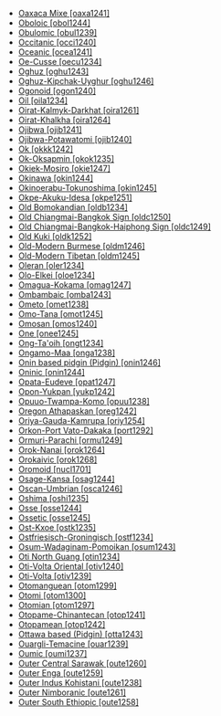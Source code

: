 - [Oaxaca Mixe [oaxa1241]](tree/mixe1284/mixe1286/oaxa1241/oaxa1241.ini)
- [Oboloic [obol1244]](tree/atla1278/volt1241/benu1247/delt1251/obol1242/obol1244/obol1244.ini)
- [Obulomic [obul1239]](tree/atla1278/volt1241/benu1247/delt1251/cent2028/kugb1242/obul1239/obul1239.ini)
- [Occitanic [occi1240]](tree/indo1319/ital1284/lati1262/lati1263/impe1234/roma1334/ital1285/west2813/shif1234/sout3183/occi1240/occi1240.ini)
- [Oceanic [ocea1241]](tree/aust1307/nucl1752/mala1545/cent2237/east2712/ocea1241/ocea1241.ini)
- [Oe-Cusse [oecu1234]](tree/aust1307/nucl1752/mala1545/cent2237/cent2245/timo1259/west2545/oecu1234/oecu1234.ini)
- [Oghuz [oghu1243]](tree/turk1311/comm1245/oghu1246/oghu1243/oghu1243.ini)
- [Oghuz-Kipchak-Uyghur [oghu1246]](tree/turk1311/comm1245/oghu1246/oghu1246.ini)
- [Ogonoid [ogon1240]](tree/atla1278/volt1241/benu1247/delt1251/ogon1240/ogon1240.ini)
- [Oil [oila1234]](tree/indo1319/ital1284/lati1262/lati1263/impe1234/roma1334/ital1285/west2813/shif1234/nort3208/gall1280/oila1234/oila1234.ini)
- [Oirat-Kalmyk-Darkhat [oira1261]](tree/mong1329/oira1260/oira1264/oira1261/oira1261.ini)
- [Oirat-Khalkha [oira1264]](tree/mong1329/oira1260/oira1264/oira1264.ini)
- [Ojibwa [ojib1241]](tree/algi1248/algo1256/east2765/ojib1240/ojib1241/ojib1241.ini)
- [Ojibwa-Potawatomi [ojib1240]](tree/algi1248/algo1256/east2765/ojib1240/ojib1240.ini)
- [Ok [okkk1242]](tree/nucl1709/cent2116/awyu1265/okok1235/okkk1242/okkk1242.ini)
- [Ok-Oksapmin [okok1235]](tree/nucl1709/cent2116/awyu1265/okok1235/okok1235.ini)
- [Okiek-Mosiro [okie1247]](tree/nilo1247/sout2830/kale1246/okie1247/okie1247.ini)
- [Okinawa [okin1244]](tree/japo1237/ryuk1243/nort3255/okin1244/okin1244.ini)
- [Okinoerabu-Tokunoshima [okin1245]](tree/japo1237/ryuk1243/nort3255/amam1245/nucl1644/okin1245/okin1245.ini)
- [Okpe-Akuku-Idesa [okpe1251]](tree/atla1278/volt1241/benu1247/akpe1249/edoi1239/nort3183/sout3171/okpe1251/okpe1251.ini)
- [Old Bomokandian [oldb1234]](tree/atla1278/volt1241/benu1247/bant1294/sout3152/narr1281/abab1240/oldb1234/oldb1234.ini)
- [Old Chiangmai-Bangkok Sign [oldc1250]](tree/sign1238/sign1237/oldc1249/oldc1250/oldc1250.ini)
- [Old Chiangmai-Bangkok-Haiphong Sign [oldc1249]](tree/sign1238/sign1237/oldc1249/oldc1249.ini)
- [Old Kuki [oldk1252]](tree/sino1245/kuki1245/kuki1246/oldk1252/oldk1252.ini)
- [Old-Modern Burmese [oldm1246]](tree/sino1245/burm1265/lolo1265/burm1266/sout3159/nucl1730/oldm1246/oldm1246.ini)
- [Old-Modern Tibetan [oldm1245]](tree/sino1245/bodi1256/bodi1257/oldm1245/oldm1245.ini)
- [Oleran [oler1234]](tree/atla1278/volt1241/benu1247/kain1275/kain1276/uppe1457/oler1234/oler1234.ini)
- [Olo-Elkei [oloe1234]](tree/nucl1708/auol1234/oloe1234/oloe1234.ini)
- [Omagua-Kokama [omag1247]](tree/tupi1275/mawe1252/awet1245/tupi1276/tupi1287/omag1247/omag1247.ini)
- [Ombambaic [omba1243]](tree/atla1278/volt1241/benu1247/bant1294/sout3152/narr1281/cent2260/njeb1243/mber1262/tsit1234/omba1243/omba1243.ini)
- [Ometo [omet1238]](tree/gong1255/omet1238/omet1238.ini)
- [Omo-Tana [omot1245]](tree/afro1255/cush1243/east2699/lowl1267/sout3055/main1283/omot1245/omot1245.ini)
- [Omosan [omos1240]](tree/nucl1709/mada1298/croi1234/tibo1242/omos1240/omos1240.ini)
- [One [onee1245]](tree/nucl1708/west2580/onee1245/onee1245.ini)
- [Ong-Ta'oih [ongt1234]](tree/aust1305/katu1271/taoi1247/nucl1296/ongt1234/ongt1234.ini)
- [Ongamo-Maa [onga1238]](tree/nilo1247/east2418/teso1247/lotu1248/onga1238/onga1238.ini)
- [Onin based pidgin (Pidgin) [onin1246]](tree/pidg1258/onin1246/onin1246.ini)
- [Oninic [onin1244]](tree/aust1307/nucl1752/mala1545/cent2237/cent2245/keit1238/yamd1241/onin1244/onin1244.ini)
- [Opata-Eudeve [opat1247]](tree/utoa1244/sout3136/opat1247/opat1247.ini)
- [Opon-Yukpan [yukp1242]](tree/cari1283/yukp1242/yukp1242.ini)
- [Opuuo-Twampa-Komo [opuu1238]](tree/koma1264/opuu1238/opuu1238.ini)
- [Oregon Athapaskan [oreg1242]](tree/atha1245/atha1246/atha1247/paci1277/oreg1242/oreg1242.ini)
- [Oriya-Gauda-Kamrupa [oriy1254]](tree/indo1319/indo1320/indo1321/indo1323/oriy1254/oriy1254.ini)
- [Orkon-Port Vato-Dakaka [port1292]](tree/aust1307/nucl1752/mala1545/cent2237/east2712/ocea1241/nort3195/cent2269/ambr1240/port1292/port1292.ini)
- [Ormuri-Parachi [ormu1249]](tree/indo1319/indo1320/iran1269/east2704/sout3156/ormu1249/ormu1249.ini)
- [Orok-Nanai [orok1264]](tree/tung1282/east2366/orok1264/orok1264.ini)
- [Orokaivic [orok1268]](tree/nucl1709/bina1276/bina1279/nucl1603/sout2934/orok1268/orok1268.ini)
- [Oromoid [nucl1701]](tree/afro1255/cush1243/east2699/lowl1267/sout3055/main1283/nucl1701/nucl1701.ini)
- [Osage-Kansa [osag1244]](tree/siou1252/core1249/miss1254/dheg1241/osag1244/osag1244.ini)
- [Oscan-Umbrian [osca1246]](tree/indo1319/ital1284/sabe1249/osca1246/osca1246.ini)
- [Oshima [oshi1235]](tree/japo1237/ryuk1243/nort3255/amam1245/nucl1644/oshi1235/oshi1235.ini)
- [Osse [osse1244]](tree/atla1278/volt1241/benu1247/akpe1249/edoi1239/nort3183/osse1244/osse1244.ini)
- [Ossetic [osse1245]](tree/indo1319/indo1320/iran1269/east2704/nort3176/osse1245/osse1245.ini)
- [Ost-Kxoe [ostk1235]](tree/khoe1240/khoe1241/nonk1236/ostk1235/ostk1235.ini)
- [Ostfriesisch-Groningisch [ostf1234]](tree/indo1319/germ1287/nort3152/west2793/nort3175/alts1234/midd1345/lowg1239/ostf1234/ostf1234.ini)
- [Osum-Wadaginam-Pomoikan [osum1243]](tree/nucl1709/mada1298/kala1403/sout3148/osum1243/osum1243.ini)
- [Oti North Guang [otin1234]](tree/atla1278/volt1241/kwav1236/nyoa1234/poto1254/tano1248/guan1278/nort3204/otin1234/otin1234.ini)
- [Oti-Volta Oriental [otiv1240]](tree/atla1278/volt1241/nort3149/gura1261/cent2243/nort2777/bwam1248/otiv1239/nucl1743/otiv1240/otiv1240.ini)
- [Oti-Volta [otiv1239]](tree/atla1278/volt1241/nort3149/gura1261/cent2243/nort2777/bwam1248/otiv1239/otiv1239.ini)
- [Otomanguean [otom1299]](tree/otom1299/otom1299.ini)
- [Otomi [otom1300]](tree/otom1299/west2783/otop1241/otop1242/otom1297/otom1300/otom1300.ini)
- [Otomian [otom1297]](tree/otom1299/west2783/otop1241/otop1242/otom1297/otom1297.ini)
- [Otopame-Chinantecan [otop1241]](tree/otom1299/west2783/otop1241/otop1241.ini)
- [Otopamean [otop1242]](tree/otom1299/west2783/otop1241/otop1242/otop1242.ini)
- [Ottawa based (Pidgin) [otta1243]](tree/pidg1258/otta1243/otta1243.ini)
- [Ouargli-Temacine [ouar1239]](tree/afro1255/berb1260/zena1250/moza1250/ouar1239/ouar1239.ini)
- [Oumic [oumi1237]](tree/aust1307/nucl1752/mala1545/cent2237/east2712/ocea1241/west2818/papu1253/peri1258/cent2070/oumi1237/oumi1237.ini)
- [Outer Central Sarawak [oute1260]](tree/aust1307/nucl1752/mala1545/nort3253/sara1342/oute1260/oute1260.ini)
- [Outer Enga [oute1259]](tree/nucl1709/enga1254/enga1251/oute1259/oute1259.ini)
- [Outer Indus Kohistani [oute1238]](tree/indo1319/indo1320/indo1321/indo1324/kohi1251/indu1240/oute1238/oute1238.ini)
- [Outer Nimboranic [oute1261]](tree/nimb1257/oute1261/oute1261.ini)
- [Outer South Ethiopic [oute1258]](tree/afro1255/semi1276/west2786/ethi1244/sout3078/oute1258/oute1258.ini)
